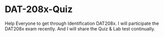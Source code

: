 # DAT-208x-Quiz
Help Everyone to get through Identification DAT208x.
I will participate the DAT208x exam recently.
And I will share the Quiz & Lab test continually.
